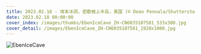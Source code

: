 ```yaml
---
title: 2023.02.18 - 埃本冰洞，密歇根上半岛，美国 (© Dean Pennala/Shutterstock)
date: 2023.02.18 00:00:00
cover_index: /images/thumbs/EbenIceCave_ZH-CN6035107581_533x300.jpg
cover_detail: /images/EbenIceCave_ZH-CN6035107581_1920x1080.jpg
---
```


![EbenIceCave](/images/EbenIceCave_ZH-CN6035107581_1920x1080.jpg)
